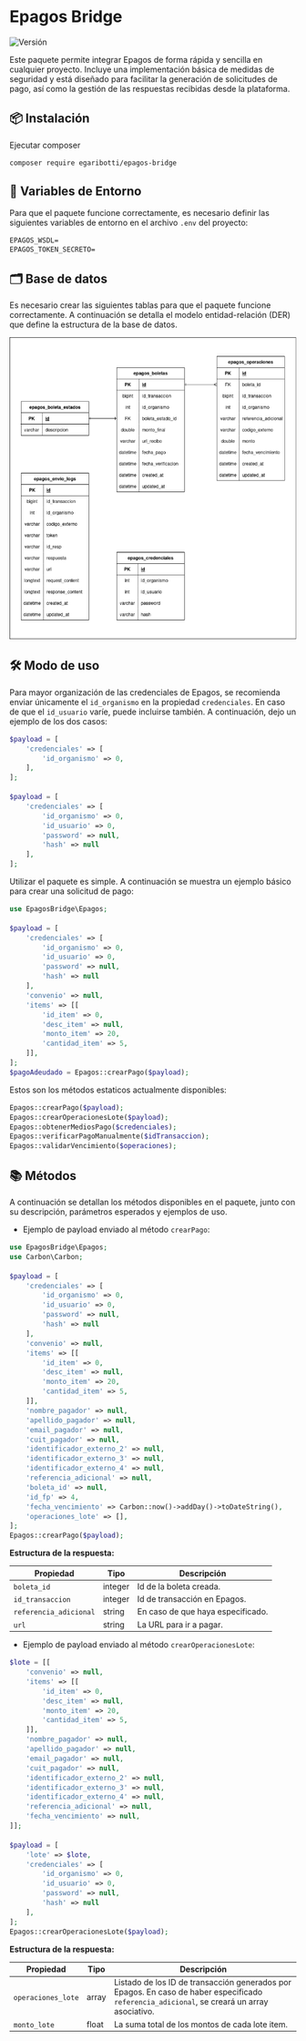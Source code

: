 
# Epagos Bridge

![Versión](https://img.shields.io/badge/versión-1.0.6-blue.svg)

Este paquete permite integrar Epagos de forma rápida y sencilla en cualquier proyecto.
Incluye una implementación básica de medidas de seguridad y está diseñado para facilitar la generación de solicitudes de pago, así como la gestión de las respuestas recibidas desde la plataforma.


## 📦 Instalación

Ejecutar composer

```bash
composer require egaribotti/epagos-bridge
```

## 🔐 Variables de Entorno

Para que el paquete funcione correctamente, es necesario definir las siguientes variables de entorno en el archivo `.env` del proyecto:

```env
EPAGOS_WSDL=
EPAGOS_TOKEN_SECRETO=
```

## 🗂️ Base de datos

Es necesario crear las siguientes tablas para que el paquete funcione correctamente. A continuación se detalla el modelo entidad-relación (DER) que define la estructura de la base de datos.

![DER](./epagos-bridge-der.png)


## 🛠️ Modo de uso

Para mayor organización de las credenciales de Epagos, se recomienda enviar únicamente el `id_organismo` en la propiedad `credenciales`. En caso de que el `id_usuario` varíe, puede incluirse también. A continuación, dejo un ejemplo de los dos casos:
```php
$payload = [
    'credenciales' => [
        'id_organismo' => 0,
    ],
];

$payload = [
    'credenciales' => [
        'id_organismo' => 0,
        'id_usuario' => 0,
        'password' => null,
        'hash' => null
    ],
];
```

Utilizar el paquete es simple. A continuación se muestra un ejemplo básico para crear una solicitud de pago:

```php
use EpagosBridge\Epagos;

$payload = [
    'credenciales' => [
        'id_organismo' => 0,
        'id_usuario' => 0,
        'password' => null,
        'hash' => null
    ],
    'convenio' => null,
    'items' => [[
        'id_item' => 0,
        'desc_item' => null,
        'monto_item' => 20,
        'cantidad_item' => 5,
    ]],
];
$pagoAdeudado = Epagos::crearPago($payload);
```

Estos son los métodos estaticos actualmente disponibles:

```php
Epagos::crearPago($payload);
Epagos::crearOperacionesLote($payload);
Epagos::obtenerMediosPago($credenciales);
Epagos::verificarPagoManualmente($idTransaccion);
Epagos::validarVencimiento($operaciones);
```


## 📚 Métodos

A continuación se detallan los métodos disponibles en el paquete, junto con su descripción, parámetros esperados y ejemplos de uso.

- Ejemplo de payload enviado al método `crearPago`:
```php
use EpagosBridge\Epagos;
use Carbon\Carbon;

$payload = [
    'credenciales' => [
        'id_organismo' => 0,
        'id_usuario' => 0,
        'password' => null,
        'hash' => null
    ],
    'convenio' => null,
    'items' => [[
        'id_item' => 0,
        'desc_item' => null,
        'monto_item' => 20,
        'cantidad_item' => 5,
    ]],
    'nombre_pagador' => null,
    'apellido_pagador' => null,
    'email_pagador' => null,
    'cuit_pagador' => null,
    'identificador_externo_2' => null,
    'identificador_externo_3' => null,
    'identificador_externo_4' => null,
    'referencia_adicional' => null,
    'boleta_id' => null,
    'id_fp' => 4,
    'fecha_vencimiento' => Carbon::now()->addDay()->toDateString(),
    'operaciones_lote' => [],
];
Epagos::crearPago($payload);
```

**Estructura de la respuesta:**

|Propiedad|Tipo|Descripción|
|--------------|---------|-----------------------------------------------------|
|`boleta_id`| integer|Id de la boleta creada.|
|`id_transaccion`|integer |Id de transacción en Epagos.            |
|`referencia_adicional`|string|En caso de que haya especificado.           |
|`url`|string|La URL para ir a pagar.|


- Ejemplo de payload enviado al método `crearOperacionesLote`:
```php
$lote = [[
    'convenio' => null,
    'items' => [[
        'id_item' => 0,
        'desc_item' => null,
        'monto_item' => 20,
        'cantidad_item' => 5,
    ]],
    'nombre_pagador' => null,
    'apellido_pagador' => null,
    'email_pagador' => null,
    'cuit_pagador' => null,
    'identificador_externo_2' => null,
    'identificador_externo_3' => null,
    'identificador_externo_4' => null,
    'referencia_adicional' => null,
    'fecha_vencimiento' => null,
]];

$payload = [
    'lote' => $lote,
    'credenciales' => [
        'id_organismo' => 0,
        'id_usuario' => 0,
        'password' => null,
        'hash' => null
    ],
];
Epagos::crearOperacionesLote($payload);
```
**Estructura de la respuesta:**

|Propiedad|Tipo| Descripción                                                                                                                                 |
|--------------|---------|---------------------------------------------------------------------------------------------------------------------------------------------|
|`operaciones_lote`| array| Listado de los ID de transacción generados por Epagos. En caso de haber especificado `referencia_adicional`, se creará un array asociativo. |
|`monto_lote`|float| La suma total de los montos de cada lote item.                                                                                              |
